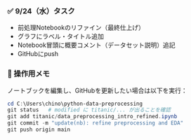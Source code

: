 ### ✅ 9/24（水）タスク

* 前処理Notebookのリファイン（最終仕上げ）
* グラフにラベル・タイトル追加
* Notebook冒頭に概要コメント（データセット説明）追記
* GitHubにpush

### 📂 操作用メモ

ノートブックを編集し、GitHubを更新したい場合は以下を実行：

```powershell
cd C:\Users\chino\python-data-preprocessing
git status   # modified に titanic/... が出ることを確認
git add titanic/data_preprocessing_intro_refined.ipynb
git commit -m "update(nb): refine preprocessing and EDA"
git push origin main
```
